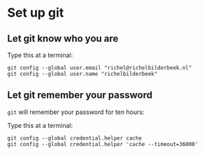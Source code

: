 # Set up git

## Let git know who you are

Type this at a terminal:

```
git config --global user.email "richel@richelbilderbeek.nl"
git config --global user.name "richelbilderbeek"
```

## Let git remember your password

`git` will remember your password for ten hours:

Type this at a terminal:

```
git config --global credential.helper cache
git config --global credential.helper 'cache --timeout=36000'
```

